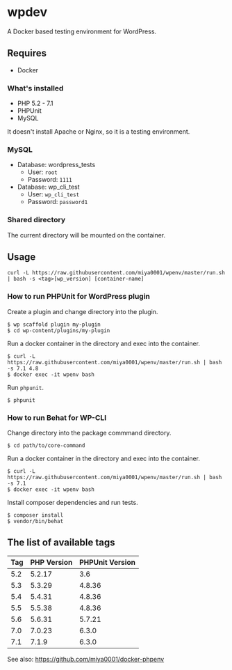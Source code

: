 # wpdev

A Docker based testing environment for WordPress.

## Requires

* Docker

### What's installed

* PHP 5.2 - 7.1
* PHPUnit
* MySQL

It doesn't install Apache or Nginx, so it is a testing environment.

### MySQL

* Database: wordpress_tests
  * User: `root`
  * Password: `1111`
* Database: wp_cli_test
  * User: `wp_cli_test`
  * Password: `password1`

### Shared directory

The current directory will be mounted on the container.

## Usage

```
curl -L https://raw.githubusercontent.com/miya0001/wpenv/master/run.sh | bash -s <tag>[wp_version] [container-name]
```

### How to run PHPUnit for WordPress plugin

Create a plugin and change directory into the plugin.

```
$ wp scaffold plugin my-plugin
$ cd wp-content/plugins/my-plugin
```

Run a docker container in the directory and exec into the container.

```
$ curl -L https://raw.githubusercontent.com/miya0001/wpenv/master/run.sh | bash -s 7.1 4.8
$ docker exec -it wpenv bash
```

Run `phpunit`.

```
$ phpunit
```

### How to run Behat for WP-CLI

Change directory into the package commmand directory.

```
$ cd path/to/core-command
```

Run a docker container in the directory and exec into the container.

```
$ curl -L https://raw.githubusercontent.com/miya0001/wpenv/master/run.sh | bash -s 7.1
$ docker exec -it wpenv bash
```

Install composer dependencies and run tests.

```
$ composer install
$ vendor/bin/behat
```

## The list of available tags

| Tag | PHP Version | PHPUnit Version |
|-----|-------------|-----------------|
| 5.2 | 5.2.17      | 3.6             |
| 5.3 | 5.3.29      | 4.8.36          |
| 5.4 | 5.4.31      | 4.8.36          |
| 5.5 | 5.5.38      | 4.8.36          |
| 5.6 | 5.6.31      | 5.7.21          |
| 7.0 | 7.0.23      | 6.3.0           |
| 7.1 | 7.1.9       | 6.3.0           |

See also:
https://github.com/miya0001/docker-phpenv
